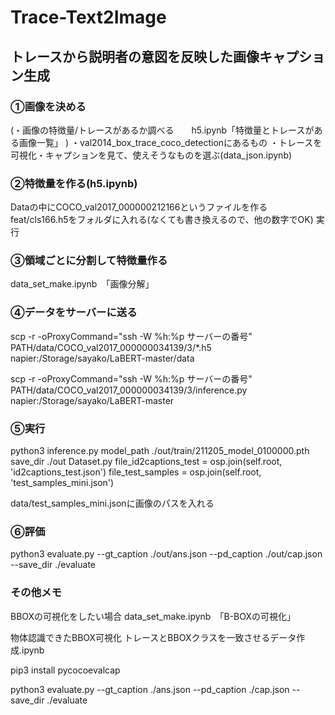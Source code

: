 # Trace-Text2Image
## トレースから説明者の意図を反映した画像キャプション生成

### ①画像を決める
(・画像の特徴量/トレースがあるか調べる　　h5.ipynb「特徴量とトレースがある画像一覧」 )
・val2014_box_trace_coco_detectionにあるもの
・トレースを可視化・キャプションを見て、使えそうなものを選ぶ(data_json.ipynb)

### ②特徴量を作る(h5.ipynb)
Dataの中にCOCO_val2017_000000212166というファイルを作る
feat/cls166.h5をフォルダに入れる(なくても書き換えるので、他の数字でOK)
実行

### ③領域ごとに分割して特徴量作る
data_set_make.ipynb　「画像分解」

### ④データをサーバーに送る
scp -r -oProxyCommand="ssh -W %h:%p サーバーの番号" PATH/data/COCO_val2017_000000034139/3/*.h5 napier:/Storage/sayako/LaBERT-master/data

scp -r -oProxyCommand="ssh -W %h:%p サーバーの番号" PATH/data/COCO_val2017_000000034139/3/inference.py napier:/Storage/sayako/LaBERT-master


### ⑤実行
python3 inference.py   model_path ./out/train/211205_model_0100000.pth   save_dir ./out
Dataset.py
        file_id2captions_test = osp.join(self.root, 'id2captions_test.json')
        file_test_samples = osp.join(self.root, 'test_samples_mini.json')

data/test_samples_mini.jsonに画像のパスを入れる

### ⑥評価
python3 evaluate.py   --gt_caption ./out/ans.json   --pd_caption ./out/cap.json   --save_dir ./evaluate

### その他メモ

BBOXの可視化をしたい場合
data_set_make.ipynb　「B-BOXの可視化」

物体認識できたBBOX可視化
トレースとBBOXクラスを一致させるデータ作成.ipynb

pip3 install pycocoevalcap

python3 evaluate.py   --gt_caption ./ans.json   --pd_caption ./cap.json   --save_dir ./evaluate
